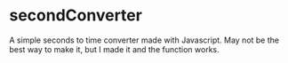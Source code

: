﻿# secondConverter

A simple seconds to time converter made with Javascript.
May not be the best way to make it, but I made it and the function works.
